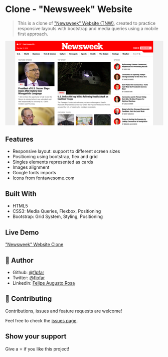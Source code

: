 # Clone - "Newsweek" Website

> This is a clone of ["Newsweek" Website (TNW)](https://www.newsweek.com/), created to practice responsive layouts with bootstrap and media queries using a mobile first approach.

![screenshot](images/screenshot.png)

## Features

- Responsive layout: support to different screen sizes
- Positioning using bootstrap, flex and grid
- Singles elements represented as cards
- Images alignment
- Google fonts imports
- Icons from fontawesome.com

## Built With

- HTML5
- CSS3: Media Queries, Flexbox, Positioning
- Bootstrap: Grid System, Styling, Positioning

## Live Demo

["Newsweek" Website Clone](https://newsweek-bootstrap-clone.netlify.com/)

## 👤 Author 

- Github: [@flpfar](https://github.com/flpfar)
- Twitter: [@flpfar](https://twitter.com/flpfar)
- Linkedin: [Felipe Augusto Rosa](https://www.linkedin.com/in/felipe-augusto-rosa-7b96a4b1)

## 🤝 Contributing

Contributions, issues and feature requests are welcome!

Feel free to check the [issues page](issues/).

## Show your support

Give a ⭐️ if you like this project!